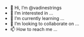 - 👋 Hi, I’m @vadinestrings
- 👀 I’m interested in ...
- 🌱 I’m currently learning ...
- 💞️ I’m looking to collaborate on ...
- 📫 How to reach me ...

<!---
vadinestrings/vadinestrings is a ✨ special ✨ repository because its `README.md` (this file) appears on your GitHub profile.
You can click the Preview link to take a look at your changes.
--->
